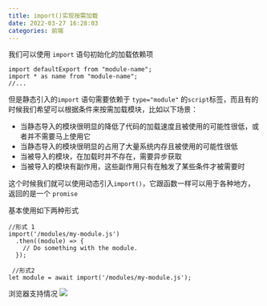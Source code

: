 ```yaml
---
title: import()实现按需加载
date: 2022-03-27 16:28:03
categories: 前端
---
```

我们可以使用 `import` 语句初始化的加载依赖项

```
import defaultExport from "module-name";
import * as name from "module-name";
//...
```

但是静态引入的`import` 语句需要依赖于 `type="module"` 的`script`标签，而且有的时候我们希望可以根据条件来按需加载模块，比如以下场景：

*   当静态导入的模块很明显的降低了代码的加载速度且被使用的可能性很低，或者并不需要马上使用它
*   当静态导入的模块很明显的占用了大量系统内存且被使用的可能性很低
*   当被导入的模块，在加载时并不存在，需要异步获取
*   当被导入的模块有副作用，这些副作用只有在触发了某些条件才被需要时

这个时候我们就可以使用动态引入`import()`，它跟函数一样可以用于各种地方，返回的是一个 `promise`

基本使用如下两种形式

```
//形式 1
import('/modules/my-module.js')
  .then((module) => {
    // Do something with the module.
  });

 //形式2
let module = await import('/modules/my-module.js');
```

浏览器支持情况
![](https://upload-images.jianshu.io/upload_images/10024246-6eb56288c817511a.png?imageMogr2/auto-orient/strip%7CimageView2/2/w/1240)

